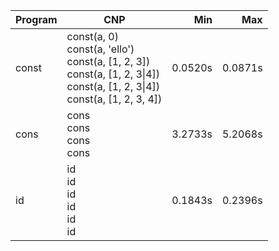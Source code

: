 Program | CNP | Min | Max
--- | --- | ---: | ---:
const | const(a, 0)<br/>const(a, 'ello')<br/>const(a, [1, 2, 3])<br/>const(a, [1, 2, 3\|4])<br/>const(a, [1, 2, 3\|4])<br/>const(a, [1, 2, 3, 4]) | 0.0520s | 0.0871s
cons | cons<br/>cons<br/>cons<br/>cons | 3.2733s | 5.2068s
id | id<br/>id<br/>id<br/>id<br/>id<br/>id | 0.1843s | 0.2396s
